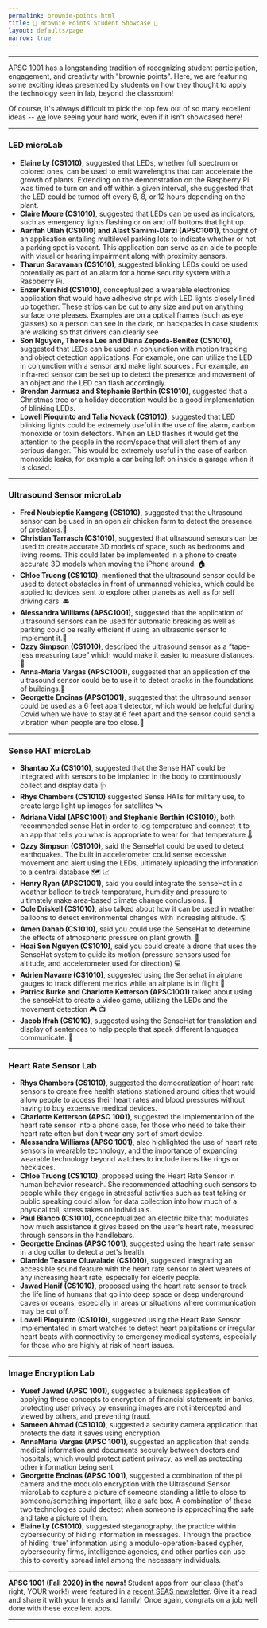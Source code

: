 ```yaml
---
permalink: brownie-points.html
title: 👑 Brownie Points Student Showcase 👑
layout: defaults/page
narrow: true
---
```


<!--- #### Table of Contents -->
<!--- - [Final Project](#final-project) -->
<!--- - [Assignment 4](#assignment-4) -->
<!--- - [Assignment 3](#assignment-3) -->
<!--- - [Assignment 2](#assignment-2) -->
<!--- - [Assignment 1](#assignment-1) -->

<a name="headers"/>



<hr>

APSC 1001 has a longstanding tradition of recognizing student participation, engagement, and creativity with "brownie points". Here, we are featuring some exciting ideas presented by students on how they thought to apply the technology seen in lab, beyond the classroom!

Of course, it's always difficult to pick the top few out of so many excellent ideas -- [we](/contact.html) love seeing your hard work, even if it isn't showcased here!

<hr>

### LED microLab
- **Elaine Ly (CS1010)**, suggested that LEDs, whether full spectrum or colored ones, can be used to emit wavelengths that can accelerate the growth of plants. Extending on the demonstration on the Raspberry Pi was timed to turn on and off within a given interval, she suggested that the LED could be turned off every 6, 8, or 12 hours depending on the plant.
- **Claire Moore (CS1010)**, suggested that LEDs can be used as indicators, such as emergency lights flashing or on and off buttons that light up.
- **Aarifah Ullah (CS1010) and Alast Samimi-Darzi (APSC1001)**, thought of an application entailing multilevel parking lots to indicate whether or not a parking spot is vacant. This application can serve as an aide to people with visual or hearing impairment along with proximity sensors.
- **Tharun Saravanan (CS1010)**, suggested blinking LEDs could be used potentially as part of an alarm for a home security system with a Raspberry Pi.
- **Enzer Kurshid (CS1010)**, conceptualized a wearable electronics application that would have adhesive strips with LED lights closely lined up together. These strips can be cut to any size and put on anything surface one pleases. Examples are on a optical frames (such as eye glasses) so a person can see in the dark, on backpacks in case students are walking so that drivers can clearly see
- **Son Nguyen, Theresa Lee and Diana Zepeda-Benitez (CS1010)**, suggested that LEDs can be used in conjunction with motion tracking and object detection applications. For example, one can utilize the LED in conjunction with a sensor and make light sources . For example, an infra-red sensor can be set up to detect the presence and movement of an object and the LED can flash accordingly.
- **Brendan Jarmusz and Stephanie Berthin (CS1010)**, suggested that a Christmas tree or a holiday decoration would be a good implementation of blinking LEDs.
- **Lowell Pioquinto and Talia Novack (CS1010)**, suggested that LED blinking lights could be extremely useful in the use of fire alarm, carbon monoxide or toxin detectors. When an LED flashes it would get the attention to the people in the room/space that will alert them of any serious danger. This would be extremely useful in the case of carbon monoxide leaks, for example a car being left on inside a garage when it is closed.


<hr>

### Ultrasound Sensor microLab
- **Fred Noubieptie Kamgang (CS1010)**, suggested that the ultrasound sensor can be used in an open air chicken farm to detect the presence of predators.🐓
- **Christian Tarrasch (CS1010)**, suggested that ultrasound sensors can be used to create accurate 3D models of space, such as bedrooms and living rooms. This could later be implemented in a phone to create accurate 3D models when moving the iPhone around. 🏠
- **Chloe Truong (CS1010)**, mentioned that the ultrasound sensor could be used to detect obstacles in front of unmanned vehicles, which could be applied to devices sent to explore other planets as well as for self driving cars. 🚘
- **Alessandra Williams (APSC1001)**, suggested that the application of ultrasound sensors can be used for automatic breaking as well as parking could be really efficient if using an ultrasonic sensor to implement it.🛑
- **Ozzy Simpson (CS1010)**, described the ultrasound sensor as a “tape-less measuring tape” which would make it easier to measure distances.🧰
- **Anna-Maria Vargas (APSC1001)**, suggested that an application of the ultrasound sensor could be to use it to detect cracks in the foundations of buildings.🏢
- **Georgette Encinas (APSC1001)**, suggested that the ultrasound sensor could be used as a 6 feet apart detector, which would be helpful during Covid when we have to stay at 6 feet apart and the sensor could send a vibration when people are too close.🦠

<hr>

### Sense HAT microLab
- **Shantao Xu (CS1010)**, suggested that the Sense HAT could be integrated with sensors to be implanted in the body to continuously collect and display data 🩺
- **Rhys Chambers (CS1010)** suggested Sense HATs for military use, to create large light up images for satellites 🛰️
- **Adriana Vidal  (APSC1001) and Stephanie Berthin (CS1010)**, both recommended sense Hat in order to log temperature and connect it to an app that tells you what is appropriate to wear for that temperature 🌡️
- **Ozzy Simpson (CS1010)**, said the SenseHat could be used to detect earthquakes. The built in accelerometer could sense excessive movement and alert using the LEDs, ultimately uploading the information to a central database 🗺️ 📈
- **Henry Ryan  (APSC1001)**, said you could integrate the senseHat in a weather balloon to track temperature, humidity and pressure to ultimately make area-based climate change conclusions. 🎈 
- **Cole Driskell  (CS1010)**, also talked about how it can be used in weather balloons to detect environmental changes with increasing altitude. 🌎
- **Amen Dahab (CS1010)**, said you could use the SenseHat to determine the effects of atmospheric pressure on plant growth. 🌱
- **Hoai Son Nguyen (CS1010)**, said you could create a drone that uses the SenseHat system to guide its motion (pressure sensors used for altitude, and accelerometer used for direction) 💻
- **Adrien Navarre (CS1010)**, suggested using the Sensehat in airplane gauges to track different metrics while an airplane is in flight 🛫
- **Patrick Burke and Charlotte Ketterson (APSC1001)** talked about using the senseHat to create a video game, utilizing the LEDs and the movement detection 🎮 📺
- **Jacob Ifrah (CS1010)**, suggested using the SenseHat for translation and display of sentences to help people that speak different languages communicate. 📱

<hr>

### Heart Rate Sensor Lab
- **Rhys Chambers (CS1010)**, suggested the democratization of heart rate sensors to create free health stations stationed around cities that would allow people to access their heart rates and blood pressures without having to buy expensive medical devices.
- **Charlotte Ketterson (APSC 1001)**,  suggested the implementation of the heart rate sensor into a phone case, for those who need to take their heart rate often but don't wear any sort of smart device. 
- **Alessandra Williams (APSC 1001)**,  also highlighted the use of heart rate sensors in wearable technology, and the importance of expanding wearable technology beyond watches to include items like rings or necklaces.
- **Chloe Truong (CS1010)**, proposed using the Heart Rate Sensor in human behavior research. She recommended attaching such sensors to people while they engage in stressful activities such as test taking or public speaking could allow for data collection into how much of a physical toll, stress takes on individuals. 
- **Paul Bianco (CS1010)**, conceptualized an electric bike that modulates how much assistance it gives based on the user's heart rate, measured through sensors in the handlebars.
- **Georgette Encinas (APSC 1001)**, suggested using the heart rate sensor in a dog collar to detect a pet's health.
- **Olamide Teasure Oluwalade (CS1010)**, suggested integrating an accessible sound feature with the heart rate sensor to alert wearers of any increasing heart rate, especially for elderly people.
- **Jawad Hanif (CS1010)**, proposed using the heart rate sensor to track the life line of humans that go into deep space or deep underground caves or oceans, especially in areas or situations where communication may be cut off.
- **Lowell Pioquinto (CS1010)**, suggested using the Heart Rate Sensor implementated in smart watches to detect heart palpitations or irregular heart beats with connectivity to emergency medical systems, especially for those who are highly at risk of heart issues.

<hr>

### Image Encryption Lab
- **Yusef Jawad (APSC 1001)**, suggested a buisness application of applying these concepts to encryption of financial statements in banks, protecting user privacy by ensuring images are not intercepted and viewed by others, and preventing fraud.
- **Sameen Ahmad (CS1010)**, suggested a security camera application that protects the data it saves using encryption.
- **AnnaMaria Vargas (APSC 1001)**, suggested an application that sends medical information and documents securely between doctors and hospitals, which would protect patient privacy, as well as protecting other information being sent.
- **Georgette Encinas (APSC 1001)**, suggested a combination of the pi camera and the moduolo encryption with the Ultrasound Sensor microLab to capture a picture of someone standing a little to close to someone/something important, like a safe box. A combination of these two technologies could dectect when someone is approaching the safe and take a picture of them. 
- **Elaine Ly (CS1010)**, suggested steganography, the practice within cybersecurity of hiding information in messages. Through the practice of hiding 'true' information using a modulo-operation-based cypher, cybersecurity firms, intelligence agencies, and other parties can use this to covertly spread intel among the necessary individuals. 

<hr>


**APSC 1001 (Fall 2020) in the news!** Student apps from our class (that's right, YOUR work!) were featured in a <a href="https://www.seas.gwu.edu/seas-students-create-apps-promote-social-awareness-during-covid-19" target="_blank">recent SEAS newsletter</a>. Give it a read and share it with your friends and family! Once again, congrats on a job well done with these excellent apps.

<hr>

<!--- Congratulations on your outstanding work this fall, everyone! -->

<!--- 
### Final Project

After the final project presentations, both the [instruction team](/contact.html) and the students voted on their favorite app.

- **INSTRUCTION TEAM AWARD:** <a href="https://x.thunkable.com/projectPage/5fc9459da34a4a001313768a" target="_blank">Group 3's Quarantine Quality app</a> made by Jack Brookshaw, Kaj Boeri, and Ben Chapman
- **STUDENT CHOICE AWARD:** <a href="https://x.thunkable.com/projectPage/5fc9462642f6870012dae087" target="_blank">Group 7's Crowd Alert app</a> made by Lucas Mah, Lily Samoyan, and Joachim Santiago

### Assignment 4
- <a href="https://x.thunkable.com/projectPage/5fb5db1a013fb000110ac7a9" target="_blank">Lily Samoyan made an app to aid someone walking alone who feels like they are being followed 🔔</a>
- <a href="https://x.thunkable.com/projectPage/5fb5dcf264d1900011cd6993" target="_blank">Evan Fries designed a timer to help with workouts 🏋️‍♀️</a>
- <a href="https://x.thunkable.com/projectPage/5fb5df970f85e50011586bfe" target="_blank">Henry Mackay used Thunkable variables to make a custom-length timer ⌚</a>
- <a href="https://x.thunkable.com/projectPage/5fb5dfc156167b0012c49cc3" target="_blank">Maria Hayes Navas made a "relaxation timer" that plays relaxing wave sounds 🏝</a>

### Assignment 3
- <a href="https://x.thunkable.com/projectPage/5faad3bc84c67914f3f89e7f" target="_blank">Rigel Brown made a spin-off of the Magic 8 Ball toy 🎱</a>
- <a href="https://x.thunkable.com/projectPage/5faad42eca43540012a0def9" target="_blank">Lily Samoyan made a slideshow to guide you through the motions at the beginning of "Avatar: The Last Airbender" 🌊🪨🔥💨</a>
- <a href="https://x.thunkable.com/projectPage/5faad81565eb77116c91c72e" target="_blank">Marcela Pineda made an emergency app to call 911 when the phone is shaken 🚨</a>
    - Yes, this is safe to try on your phone -- it won't dial the number automatically
    
### Assignment 2
- <a href="https://x.thunkable.com/projectPage/5f97282932b3930011b5a139" target="_blank">Rigel Brown added a fun animation and cleaned up the UI 📱</a>
- <a href="https://x.thunkable.com/projectPage/5f9728d41322700011b01a6f" target="_blank">Jack Brookshaw reimagined the app into a golf shot timer ⛳</a>
- <a href="https://x.thunkable.com/projectPage/5f972944c106cc001199ce6b" target="_blank">Jack Palaian added a reminder to vote featuring Barack Obama 🗳</a>
- <a href="https://x.thunkable.com/projectPage/5f972acfd41f0f00117706da" target="_blank">Caitlyn Hollander's timer cycles through colors during the countdown and has a happy surprise at the end 🎨</a>
- <a href="https://x.thunkable.com/projectPage/5fad84f354b28320f1ec1237" target="_blank">Henry MacKay's timer includes an awesome weather report integration ⛅</a>

### Assignment 1
- <a href="https://x.thunkable.com/projectPage/5f8a000723e62b001366e710" target="_blank">Brendan Humphrey added camera functionality 📸</a>
- <a href="https://x.thunkable.com/projectPage/5f8a02f10db58e00118223fd" target="_blank">Kaj Boeri sketched out an idea for a workout app 💪</a>
- <a href="https://x.thunkable.com/projectPage/5f89fac95573560011858019" target="_blank">Lily Samoyan translated the app's text-to-speech greeting into Spanish 🌍</a>

-->
